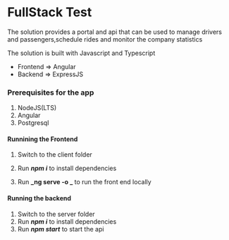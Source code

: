 # FullStack Test

The solution provides a portal and api that can be used to manage drivers and passengers,schedule rides and monitor the company statistics

The solution is built with Javascript and Typescript

- Frontend => Angular
- Backend => ExpressJS

### Prerequisites for the app

1.  NodeJS(LTS)
2.  Angular
3.  Postgresql

#### Runnining the Frontend

1.  Switch to the client folder

2. Run **_npm i_** to install dependencies 
3. Run **_ng serve -o _** to run the front end locally

#### Running the backend

1.  Switch to the server folder
2.  Run **_npm i_** to install dependencies
3.  Run **_npm start_** to start the api

